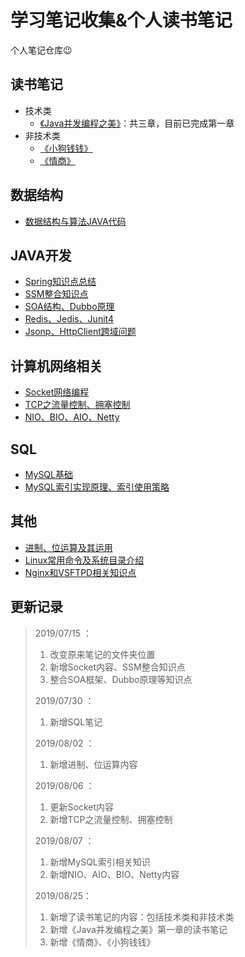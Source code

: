 # 学习笔记收集&个人读书笔记

个人笔记仓库😉

读书笔记
------

- 技术类
  - [《Java并发编程之美》](readingNotes/技术类/《Java并发编程之美》/《Java并发编程之美》.md)：共三章，目前已完成第一章
- 非技术类
  - [《小狗钱钱》](readingNotes/非技术类/《小狗钱钱》.md)
  - [《情商》](readingNotes/非技术类/《情商》.md)



数据结构
------
- [数据结构与算法JAVA代码](https://github.com/JavaCorn/StudyNotes-DataStructrues-Algorithms)



JAVA开发
------
- [Spring知识点总结](https://github.com/JavaCorn/eshop/blob/master/study/spring.md)
- [SSM整合知识点](SSM/README.md)
- [SOA结构、Dubbo原理](https://github.com/JavaCorn/eshop/blob/master/study/Dubbo.md)
- [Redis、Jedis、Junit4](https://github.com/JavaCorn/eshop/blob/master/study/Redis.md)
- [Jsonp、HttpClient跨域问题](https://github.com/JavaCorn/eshop/blob/master/study/AJAX%E3%80%81Jsonp%E3%80%81HttpClient.md)



计算机网络相关
------
- [Socket网络编程](Socket/socket网络编程.md)
- [TCP之流量控制、拥塞控制](Socket/TCP之流量控制、拥塞控制.md)
- [NIO、BIO、AIO、Netty](IO/io.md)



SQL
------
- [MySQL基础](SQL/MySQL笔记.md)
- [MySQL索引实现原理、索引使用策略](SQL/sqlIndex.md)



其他
------
- [进制、位运算及其运用](Bit/进制、位运算及其运用.md)
- [Linux常用命令及系统目录介绍](https://github.com/JavaCorn/eshop/blob/master/study/Linux.md)
- [Nginx和VSFTPD相关知识点](https://github.com/JavaCorn/eshop/blob/master/study/Nginx.md)



更新记录
------
> 2019/07/15 ：
> 1. 改变原来笔记的文件夹位置
> 2. 新增Socket内容、SSM整合知识点
> 3. 整合SOA框架、Dubbo原理等知识点
>
> 2019/07/30 ：
> 1. 新增SQL笔记
>
> 2019/08/02 ：
> 1. 新增进制、位运算内容
>
> 2019/08/06 ：
> 1. 更新Socket内容
> 2. 新增TCP之流量控制、拥塞控制
>
> 2019/08/07 ：
> 1. 新增MySQL索引相关知识
> 2. 新增NIO、AIO、BIO、Netty内容
>
> 2019/08/25：
> 1. 新增了读书笔记的内容：包括技术类和非技术类
> 2. 新增《Java并发编程之美》第一章的读书笔记
> 3. 新增《情商》、《小狗钱钱》


